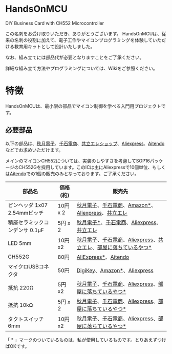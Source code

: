 # HandsOnMCU
DIY Business Card with CH552 Microcontroller

この名刺をお受け取りいただき、ありがとうございます。
HandsOnMCUは、従来の名刺の役割に加えて、電子工作やマイコンプログラミングを体験していただける教育用キットとして設計いたしました。

なお、組み立てには部品代が必要となりますことをご了承ください。

詳細な組み立て方法やプログラミングについては、Wikiをご参照ください。

# 特徴
HandsOnMCUは、最小限の部品でマイコン制御を学べる入門用プロジェクトです。

## 必要部品
以下の部品は、[秋月電子](https://akizukidenshi.com/)、[千石電商](https://www.sengoku.co.jp/)、[共立エレショップ](https://eleshop.jp/)、[Aliexpress](https://ja.aliexpress.com/)、[Aitendo](https://www.aitendo.com/)などでお求めいただけます。

メインのマイコンCH552については、実装のしやすさを考慮してSOP16パッケージのCH552Gを採用しています。このICは主にAliexpressで10個単位、もしくは[Aitendo](https://www.aitendo.com/product/20923)での1個の販売のみとなっております。ご了承ください。

|部品名|価格(約)|販売先|
|-----|----|-----|
|ピンヘッダ 1x07 2.54mmピッチ|10円 x 2|[秋月電子](https://akizukidenshi.com/catalog/g/g100167/)、[千石電商](https://www.sengoku.co.jp/mod/sgk_cart/detail.php?code=25CH-53LJ)、[Amazon*](https://www.amazon.co.jp/KKHMF-2-54mm-40-Pin-DIY%E5%8D%98%E4%B8%80%E5%88%97%E7%AB%AF%E5%AD%90%E3%83%94%E3%83%B3-Ardunio%E3%81%AB%E5%AF%BE%E5%BF%9C/dp/B0829W3T8Q/ref=sr_1_6?__mk_ja_JP=%E3%82%AB%E3%82%BF%E3%82%AB%E3%83%8A&crid=28A6UVURLMZ4L&dib=eyJ2IjoiMSJ9.hNP8HU7wobRqwMJlpOQoz0cE58UpYGM68-eyU5zF73zH6YPrdaikmOtE0G7qyXw0gPZ4aRQiNYvgbiXgdtc0SUfBYvP7QxQ4PCQmS6sNs7kE3p0ee-JBiayRTfCj2_XQ7a9rq4Px8vp2Zd8QuAWnQY8-3oRQHLfs87Cdrl4A6KcSpwHkzQHBHBvMMBDko5eTFbw9d5do081s8D2nviTpwSIX51zrJgjm0KgxTiB5cyD50d0syFszKGCtjIWEFrkWwkEdwnBRYPCuQ94XXxBJLn95-3WOiUnCnx8cNpjueCvuhaCNjES-rLRmU1J1xQDg9Gp6kAdEHvd6AQ7aQmtknQlkxmFUrFtPZgMzGwud3T1MwoClgPLPBNhvHMtylTWYtiPVXxkZ9p1FL6PolmBIdiYlbD3TMPp-J5dTnMagWCxPvymASPGR8yWT6B_3aJVF.RInApAleGFQKdrYk-xgId3W4JWkDfNoM83oowd_aExk&dib_tag=se&keywords=%E3%83%94%E3%83%B3%E3%83%98%E3%83%83%E3%83%80&qid=1738770687&sprefix=%E3%83%94%E3%83%B3%E3%83%98%E3%83%83%E3%83%80%2Caps%2C184&sr=8-6)、[Aliexpress](https://ja.aliexpress.com/item/4000988113226.html?spm=a2g0o.productlist.main.1.f5e9504919i7cs&algo_pvid=0faaf3d1-01ac-480c-adeb-03af18d69b31&algo_exp_id=0faaf3d1-01ac-480c-adeb-03af18d69b31-0&pdp_npi=4%40dis%21JPY%21338%21338%21%21%212.16%212.16%21%402101246417387707472938869e5c5c%2110000013202368860%21sea%21JP%213272919614%21X&curPageLogUid=dewA4J1qYQTB&utparam-url=scene%3Asearch%7Cquery_from%3A)、[共立エレ](https://eleshop.jp/shop/g/gEAT417/)|
|積層セラミックコンデンサ 0.1μF|5円 x 2|[秋月電子*](https://akizukidenshi.com/catalog/g/g113582/)、[千石電商]()、[Aliexpress](https://ja.aliexpress.com/item/1287630682.html?spm=a2g0o.productlist.main.9.175f54c24NEjEV&algo_pvid=a2f7a971-c44e-4945-90e0-bfbb4ac78321&algo_exp_id=a2f7a971-c44e-4945-90e0-bfbb4ac78321-4&pdp_npi=4%40dis%21JPY%21316%21316%21%21%212.02%212.02%21%40212e532617387710468902192e507b%218199178653%21sea%21JP%213272919614%21X&curPageLogUid=m8XomzCcLJXi&utparam-url=scene%3Asearch%7Cquery_from%3A)、[共立エレ](https://eleshop.jp/shop/g/gJ8R311/)|
|LED 5mm|10円x2|[秋月電子](https://akizukidenshi.com/catalog/goods/search.aspx?search=x&keyword=LED+5mm&search=search)、[千石電商](https://www.sengoku.co.jp/mod/sgk_cart/search.php?cid=3104)、[Aliexpress](https://ja.aliexpress.com/w/wholesale-LED-5mm.html?spm=a2g0o.productlist.search.0)、[共立エレ](https://eleshop.jp/shop/goods/search.aspx)、[部屋に落ちているやつ*](https://www.google.com/search?q=%E7%89%87%E4%BB%98%E3%81%91&udm=2)|
|CH552G|80円|[AliExpress*](https://ja.aliexpress.com/w/wholesale-CH552G.html?spm=a2g0o.detail.search.0)、[Aitendo](https://www.aitendo.com/product/20923)|
|マイクロUSBコネクタ|50円|[DigiKey](https://www.digikey.jp/ja/products/detail/amphenol-icc-fci-/10118194-0001LF/2785382?gclsrc=aw.ds&&utm_adgroup=&utm_source=google&utm_medium=cpc&utm_campaign=Pmax%20Shopping_Product_Low%20Volume&utm_term=&productid=2785382&utm_content=&utm_id=go_cmp-20195885710_adg-_ad-__dev-c_ext-_prd-2785382_sig-CjwKCAiAtYy9BhBcEiwANWQQLzPKOArpFyXSFGB3Kk2gqb0MNxNfP3wjT1BVLkkaD-ShQz7Dr4uKjxoC5wAQAvD_BwE&gad_source=1&gclid=CjwKCAiAtYy9BhBcEiwANWQQLzPKOArpFyXSFGB3Kk2gqb0MNxNfP3wjT1BVLkkaD-ShQz7Dr4uKjxoC5wAQAvD_BwE&gclsrc=aw.ds)、[Amazon*](htttps://www.amazon.co.jp/dp/B01HAZGNAI)、[Aliexpress](https://ja.aliexpress.com/item/1005004593031976.html?spm=a2g0o.productlist.main.1.48b33af6tKj4hP&algo_pvid=632105fb-6716-45b4-ba1e-22bac7661185&algo_exp_id=632105fb-6716-45b4-ba1e-22bac7661185-0&pdp_npi=4%40dis%21JPY%21390%21390%21%21%212.49%212.49%21%4021010c9a17387724180212469e6f52%2112000029760560064%21sea%21JP%213272919614%21X&curPageLogUid=nlRDsV4ayNPK&utparam-url=scene%3Asearch%7Cquery_from%3A)|
|抵抗 220Ω|5円x2|[秋月電子](https://akizukidenshi.com/catalog/g/g125221/)、[千石電商](https://www.sengoku.co.jp/mod/sgk_cart/detail.php?code=8ATS-7UHP)、[Aliexpress](https://ja.aliexpress.com/w/wholesale-220%CE%A9-%E6%8A%B5%E6%8A%97.html?spm=a2g0o.productlist.search.0)、[部屋に落ちているやつ*](https://www.google.com/search?q=%E7%89%87%E4%BB%98%E3%81%91&udm=2)|
|抵抗 10kΩ|5円 x 2|[秋月電子](https://akizukidenshi.com/catalog/g/g125103/)、[千石電商](https://www.sengoku.co.jp/mod/sgk_cart/detail.php?code=7A4S-6FJ4)、[Aliexpress](https://ja.aliexpress.com/w/wholesale-10k%CE%A9-%E6%8A%B5%E6%8A%97.html?spm=a2g0o.productlist.search.0)、[部屋に落ちているやつ*](https://www.google.com/search?q=%E7%89%87%E4%BB%98%E3%81%91&udm=2)|
|タクトスイッチ 6mm|10円x2|[秋月電子](https://akizukidenshi.com/catalog/g/g103647/)、[千石電商](https://www.sengoku.co.jp/mod/sgk_cart/detail.php?code=7DLE-TGMW)、[Aliexpress](https://ja.aliexpress.com/item/1005002487399422.html?spm=a2g0o.productlist.main.17.74105102lIvY3e&algo_pvid=f8bcedaa-1815-4947-a627-c3e9298692f5&algo_exp_id=f8bcedaa-1815-4947-a627-c3e9298692f5-8&pdp_npi=4%40dis%21JPY%21361%21347%21%21%212.31%212.22%21%402101062a17387733100332982e9665%2112000020837840555%21sea%21JP%213272919614%21X&curPageLogUid=leM75KGeaVcK&utparam-url=scene%3Asearch%7Cquery_from%3A)、[部屋に落ちているやつ*](https://www.google.com/search?q=%E7%89%87%E4%BB%98%E3%81%91&udm=2)|

「 * 」マークのついているものは、私が使用しているものです。とりあえずつけばOKです。
